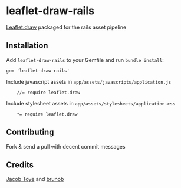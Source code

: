 # leaflet-draw-rails

[Leaflet.draw](https://github.com/Leaflet/Leaflet.draw) packaged for the rails asset pipeline

## Installation

Add `leaflet-draw-rails` to your Gemfile and run `bundle install`:

    gem 'leaflet-draw-rails'

Include javascript assets in `app/assets/javascripts/application.js`

        //= require leaflet.draw

Include stylesheet assets in `app/assets/stylesheets/application.css`

        *= require leaflet.draw

## Contributing

Fork & send a pull with decent commit messages

## Credits

[Jacob Toye](https://github.com/jacobtoye) and [brunob](https://github.com/brunob)
